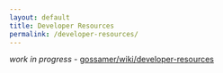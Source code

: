 ```yaml
---
layout: default
title: Developer Resources
permalink: /developer-resources/
---
```


_work in progress_ - [gossamer/wiki/developer-resources](https://github.com/ChainSafe/gossamer/wiki/developer-resources)
